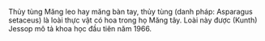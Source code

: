 Thủy tùng
Măng leo hay măng bàn tay, thủy tùng (danh pháp: Asparagus setaceus) là loài thực vật có hoa trong họ Măng tây. Loài này được (Kunth) Jessop mô tả khoa học đầu tiên năm 1966.